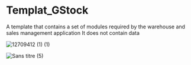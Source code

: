 # Templat_GStock
A template that contains a set of modules required by the warehouse and sales management application
It does not contain data


![12709412 (1) (1)](https://github.com/slimaneda/Templat_GStock/assets/72896629/cf8170e0-9dbf-47cc-96b0-ba41d63fddd9)

![Sans titre (5)](https://github.com/slimaneda/Templat_GStock/assets/72896629/7a761980-296d-4596-9983-ffeb1e31b4c7)
